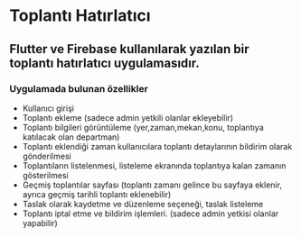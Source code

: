 # Toplantı Hatırlatıcı
## Flutter ve Firebase kullanılarak yazılan bir toplantı hatırlatıcı uygulamasıdır.
### Uygulamada bulunan özellikler
- Kullanıcı girişi
- Toplantı ekleme (sadece admin yetkili olanlar ekleyebilir)
- Toplantı bilgileri görüntüleme (yer,zaman,mekan,konu, toplantıya katılacak olan departman)
- Toplantı eklendiği zaman kullanıcılara toplantı detaylarının bildirim olarak gönderilmesi
- Toplantıların listelenmesi, listeleme ekranında toplantıya kalan zamanın gösterilmesi
- Geçmiş toplantılar sayfası (toplantı zamanı gelince bu sayfaya eklenir, ayrıca geçmiş tarihli toplantı eklenebilir)
- Taslak olarak kaydetme ve düzenleme seçeneği, taslak listeleme
- Toplantı iptal etme ve bildirim işlemleri. (sadece admin yetkisi olanlar yapabilir)

